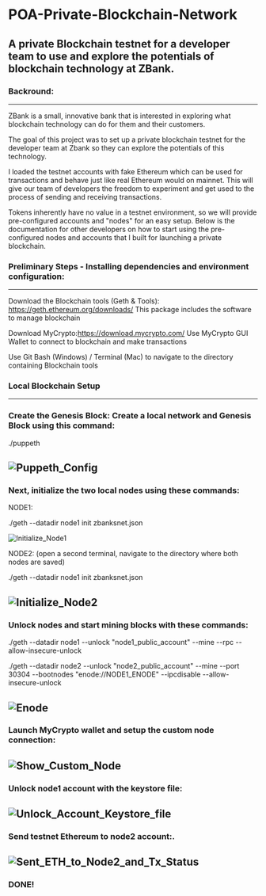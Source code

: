 # POA-Private-Blockchain-Network
A private Blockchain testnet for a developer team to use and explore the potentials of blockchain technology at ZBank.
---
### Backround:
---
ZBank is a small, innovative bank that is interested in exploring what blockchain technology can do for them and their customers.

The goal of this project was to set up a private blockchain testnet for the developer team at Zbank so they can explore the potentials of this technology.

I loaded the testnet accounts with fake Ethereum which can be used for transactions and behave just like real Ethereum would on mainnet. This will give our team of developers the freedom to experiment and get used to the process of sending and receiving transactions.

Tokens inherently have no value in a testnet environment, so we will provide pre-configured accounts and "nodes" for an easy setup. Below is the documentation for other developers on how to start using the pre-configured nodes and accounts that I built for launching a private blockchain.

### Preliminary Steps - Installing dependencies and environment configuration:
---
Download the Blockchain tools (Geth & Tools): https://geth.ethereum.org/downloads/
This package includes the software to manage blockchain

Download MyCrypto:https://download.mycrypto.com/
Use MyCrypto GUI Wallet to connect to blockchain and make transactions

Use Git Bash (Windows) / Terminal (Mac) to navigate to the directory containing Blockchain tools

### Local Blockchain Setup
---
### Create the Genesis Block: Create a local network and Genesis Block using this command: 

./puppeth

![Puppeth_Config](https://user-images.githubusercontent.com/83500098/137602768-937284e9-40f1-44a9-9ead-1fda63f80f19.PNG)
---
### Next, initialize the two local nodes using these commands:

NODE1:

./geth --datadir node1 init zbanksnet.json

![Initialize_Node1](https://user-images.githubusercontent.com/83500098/137602822-a65654b6-9297-4b2f-b7cc-f6ffe80e6241.PNG)

NODE2: (open a second terminal, navigate to the directory where both nodes are saved)

./geth --datadir node1 init zbanksnet.json

![Initialize_Node2](https://user-images.githubusercontent.com/83500098/137602831-ecf46d7b-6a52-4002-bcb6-afda2c5e1a23.PNG)
---
### Unlock nodes and start mining blocks with these commands:

./geth --datadir node1 --unlock "node1_public_account" --mine --rpc --allow-insecure-unlock

./geth --datadir node2 --unlock "node2_public_account" --mine --port 30304 --bootnodes "enode://NODE1_ENODE" --ipcdisable --allow-insecure-unlock

![Enode](https://user-images.githubusercontent.com/83500098/137603013-56693fc7-5129-4de4-8832-dbbce0c216f0.PNG)
---
### Launch MyCrypto wallet and setup the custom node connection:

![Show_Custom_Node](https://user-images.githubusercontent.com/83500098/137603047-e8c5a195-0351-4e7b-95a4-80ad2d7d5687.PNG)
---
### Unlock node1 account with the keystore file:

![Unlock_Account_Keystore_file](https://user-images.githubusercontent.com/83500098/137603058-5bf2866d-166e-4f7e-8a5f-7d506990af50.PNG)
---
### Send testnet Ethereum to node2 account:.

![Sent_ETH_to_Node2_and_Tx_Status](https://user-images.githubusercontent.com/83500098/137603083-c2ec839e-a000-46c8-87cc-7d6c91594f86.PNG)
---
### DONE!
